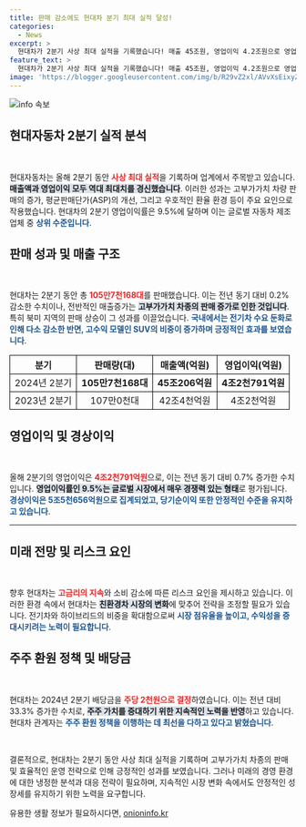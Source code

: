 ```yaml
---
title: 판매 감소에도 현대차 분기 최대 실적 달성!
categories:
  - News
excerpt: >
  현대차가 2분기 사상 최대 실적을 기록했습니다! 매출 45조원, 영업이익 4.2조원으로 영업이익률 9.5%를 달성하며 경쟁사 테슬라를 제쳤습니다. 고부가가치 차종 판매 증가가 비결!
feature_text: >
  현대차가 2분기 사상 최대 실적을 기록했습니다! 매출 45조원, 영업이익 4.2조원으로 영업이익률 9.5%를 달성하며 경쟁사 테슬라를 제쳤습니다. 고부가가치 차종 판매 증가가 비결!
image: 'https://blogger.googleusercontent.com/img/b/R29vZ2xl/AVvXsEixyZcFfHzMRdzZMjFBmAUKJYCLCGyLL1o632UiGVXcaFdKo_bkvkuCioo0uUKlGfBVcT3P84aROyZIXSBEx3Aw5nCQ3pTgDom1WDC4m8eifvWiAmWEEVb4x6G_l8C0QH225ldMjyaFvpxGEBGNO37VmDTDMHGhJPq73UglMfDca1-0aw/s1600/blogspot.png'
---
```


<p><img src="https://blogger.googleusercontent.com/img/b/R29vZ2xl/AVvXsEixyZcFfHzMRdzZMjFBmAUKJYCLCGyLL1o632UiGVXcaFdKo_bkvkuCioo0uUKlGfBVcT3P84aROyZIXSBEx3Aw5nCQ3pTgDom1WDC4m8eifvWiAmWEEVb4x6G_l8C0QH225ldMjyaFvpxGEBGNO37VmDTDMHGhJPq73UglMfDca1-0aw/s1600/blogspot.png" alt="info 속보" /></p>

<h2 data-ke-size="size26">현대자동차 2분기 실적 분석</h2>

<p data-ke-size="size16">&nbsp;</p>

<p>현대자동차는 올해 2분기 동안 <b><span style="color: #ee2323;">사상 최대 실적</span></b>을 기록하며 업계에서 주목받고 있습니다. <b><span style="background-color: #21538527;">매출액과 영업이익 모두 역대 최대치를 경신했습니다</span></b>. 이러한 성과는 고부가가치 차량 판매의 증가, 평균판매단가(ASP)의 개선, 그리고 우호적인 환율 환경 등이 주요 요인으로 작용했습니다. 현대차의 2분기 영업이익률은 9.5%에 달하며 이는 글로벌 자동차 제조업체 중 <b><span style="color: #1a5490;">상위 수준입니다</span></b>.</p>

<h2 data-ke-size="size26">판매 성과 및 매출 구조</h2>

<p data-ke-size="size16">&nbsp;</p>

<p>현대차는 2분기 동안 총 <b><span style="color: #ee2323;">105만7천168대</span></b>를 판매했습니다. 이는 전년 동기 대비 0.2% 감소한 수치이나, 전반적인 매출증가는 <b><span style="background-color: #21538527;">고부가가치 차종의 판매 증가로 인한 것입니다</span></b>. 특히 북미 지역의 판매 상승이 그 성과를 이끌었습니다. <b><span style="color: #1a5490;">국내에서는 전기차 수요 둔화로 인해 다소 감소한 반면, 고수익 모델인 SUV의 비중이 증가하며 긍정적인 효과를 보였습니다</span></b>.</p>

<table style="width: 100%; border-collapse: collapse;">
    <tr>
        <th style="border: 1px solid #000; text-align: center;">분기</th>
        <th style="border: 1px solid #000; text-align: center;">판매량(대)</th>
        <th style="border: 1px solid #000; text-align: center;">매출액(억원)</th>
        <th style="border: 1px solid #000; text-align: center;">영업이익(억원)</th>
    </tr>
    <tr>
        <td style="border: 1px solid #000; text-align: center;">2024년 2분기</td>
        <td style="border: 1px solid #000; text-align: center;"><b>105만7천168대</b></td>
        <td style="border: 1px solid #000; text-align: center;"><b>45조206억원</b></td>
        <td style="border: 1px solid #000; text-align: center;"><b>4조2천791억원</b></td>
    </tr>
    <tr>
        <td style="border: 1px solid #000; text-align: center;">2023년 2분기</td>
        <td style="border: 1px solid #000; text-align: center;">107만0천대</td>
        <td style="border: 1px solid #000; text-align: center;">42조4천억원</td>
        <td style="border: 1px solid #000; text-align: center;">4조2천억원</td>
    </tr>
</table>

<h2 data-ke-size="size26">영업이익 및 경상이익</h2>

<p data-ke-size="size16">&nbsp;</p>

<p>올해 2분기의 영업이익은 <b><span style="color: #ee2323;">4조2천791억원</span></b>으로, 이는 전년 동기 대비 0.7% 증가한 수치입니다. <b><span style="background-color: #21538527;">영업이익률인 9.5%는 글로벌 시장에서 매우 경쟁력 있는 형태</span></b>로 평가됩니다. <b><span style="color: #1a5490;">경상이익은 5조5천656억원으로 집계되었고, 당기순이익 또한 안정적인 수준을 유지하고 있습니다</span></b>.</p>

<hr>

<h2 data-ke-size="size26">미래 전망 및 리스크 요인</h2>

<p data-ke-size="size16">&nbsp;</p>

<p>향후 현대차는 <b><span style="color: #ee2323;">고금리의 지속</span></b>와 소비 감소에 따른 리스크 요인을 제시하고 있습니다. 이러한 환경 속에서 현대차는 <b><span style="background-color: #21538527;">친환경차 시장의 변화</span></b>에 맞추어 전략을 조정할 필요가 있습니다. 전기차와 하이브리드의 비중을 확대함으로써 <b><span style="color: #1a5490;">시장 점유율을 높이고, 수익성을 증대시키려는 노력이 필요합니다</span></b>.</p>

<h2 data-ke-size="size26">주주 환원 정책 및 배당금</h2>

<p data-ke-size="size16">&nbsp;</p>

<p>현대차는 2024년 2분기 배당금을 <b><span style="color: #ee2323;">주당 2천원으로 결정</span></b>하였습니다. 이는 전년 대비 33.3% 증가한 수치로, <b><span style="background-color: #21538527;">주주 가치를 증대하기 위한 지속적인 노력을 반영</span></b>하고 있습니다. 현대차 관계자는 <b><span style="color: #1a5490;">주주 환원 정책을 이행하는 데 최선을 다하고 있다고 밝혔습니다</span></b>.</p>

<p data-ke-size="size16">&nbsp;</p>

<p>결론적으로, 현대차는 2분기 동안 사상 최대 실적을 기록하며 고부가가치 차종의 판매 및 효율적인 운영 전략으로 인해 긍정적인 성과를 보였습니다. 그러나 미래의 경영 환경에 대한 냉정한 분석과 대응 전략이 필요하며, 지속적인 시장 변화 속에서도 안정적인 성장세를 유지하기 위한 노력을 요구합니다.</p>
유용한 생활 정보가 필요하시다면, <a href="https://onioninfo.kr" rel="dofollow">onioninfo.kr</a>


